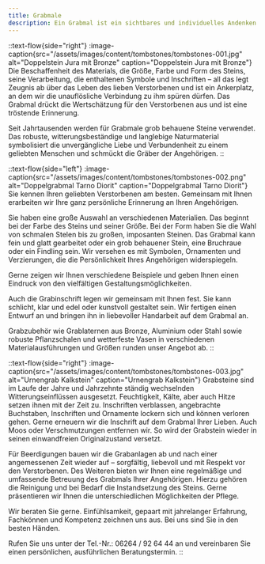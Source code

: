 ```yaml
---
title: Grabmale
description: Ein Grabmal ist ein sichtbares und individuelles Andenken an einen geliebten Menschen.
---
```


::text-flow{side="right"}
:image-caption{src="/assets/images/content/tombstones/tombstones-001.jpg" alt="Doppelstein Jura mit Bronze" caption="Doppelstein Jura mit Bronze"}
Die Beschaffenheit des Materials, die Größe, Farbe und Form des Steins, seine Verarbeitung, die enthaltenen Symbole und Inschriften – all das legt Zeugnis ab über das Leben des lieben Verstorbenen und ist ein Ankerplatz, an dem wir die unauflösliche Verbindung zu ihm spüren dürfen. Das Grabmal drückt die Wertschätzung für den Verstorbenen aus und ist eine tröstende Erinnerung.

Seit Jahrtausenden werden für Grabmale grob behauene Steine verwendet. Das robuste, witterungsbeständige und langlebige Naturmaterial symbolisiert die unvergängliche Liebe und Verbundenheit zu einem geliebten Menschen und schmückt die Gräber der Angehörigen.
::

::text-flow{side="left"}
:image-caption{src="/assets/images/content/tombstones/tombstones-002.png" alt="Doppelgrabmal Tarno Diorit" caption="Doppelgrabmal Tarno Diorit"}
Sie kennen Ihren geliebten Verstorbenen am besten. Gemeinsam mit Ihnen erarbeiten wir Ihre ganz persönliche Erinnerung an Ihren Angehörigen.

Sie haben eine große Auswahl an verschiedenen Materialien. Das beginnt bei der Farbe des Steins und seiner Größe. Bei der Form haben Sie die Wahl von schmalen Stelen bis zu großen, imposanten Steinen. Das Grabmal kann fein und glatt gearbeitet oder ein grob behauener Stein, eine Bruchraue oder ein Findling sein. Wir versehen es mit Symbolen, Ornamenten und Verzierungen, die die Persönlichkeit Ihres Angehörigen widerspiegeln.

Gerne zeigen wir Ihnen verschiedene Beispiele und geben Ihnen einen Eindruck von den vielfältigen Gestaltungsmöglichkeiten.

Auch die Grabinschrift legen wir gemeinsam mit Ihnen fest. Sie kann schlicht, klar und edel oder kunstvoll gestaltet sein. Wir fertigen einen Entwurf an und bringen ihn in liebevoller Handarbeit auf dem Grabmal an.

Grabzubehör wie Grablaternen aus Bronze, Aluminium oder Stahl sowie robuste Pflanzschalen und wetterfeste Vasen in verschiedenen Materialausführungen und Größen runden unser Angebot ab.
::

::text-flow{side="right"}
:image-caption{src="/assets/images/content/tombstones/tombstones-003.jpg" alt="Urnengrab Kalkstein" caption="Urnengrab Kalkstein"}
Grabsteine sind im Laufe der Jahre und Jahrzehnte ständig wechselnden Witterungseinflüssen ausgesetzt. Feuchtigkeit, Kälte, aber auch Hitze setzen ihnen mit der Zeit zu. Inschriften verblassen, angebrachte Buchstaben, Inschriften und Ornamente lockern sich und können verloren gehen. Gerne erneuern wir die Inschrift auf dem Grabmal Ihrer Lieben. Auch Moos oder Verschmutzungen entfernen wir. So wird der Grabstein wieder in seinen einwandfreien Originalzustand versetzt.

Für Beerdigungen bauen wir die Grabanlagen ab und nach einer angemessenen Zeit wieder auf – sorgfältig, liebevoll und mit Respekt vor den Verstorbenen. Des Weiteren bieten wir Ihnen eine regelmäßige und umfassende Betreuung des Grabmals Ihrer Angehörigen. Hierzu gehören die Reinigung und bei Bedarf die Instandsetzung des Steins. Gerne präsentieren wir Ihnen die unterschiedlichen Möglichkeiten der Pflege.

Wir beraten Sie gerne. Einfühlsamkeit, gepaart mit jahrelanger Erfahrung, Fachkönnen und Kompetenz zeichnen uns aus. Bei uns sind Sie in den besten Händen.

Rufen Sie uns unter der Tel.-Nr.: 06264&nbsp;/&nbsp;92&nbsp;64&nbsp;44 an und vereinbaren Sie einen persönlichen, ausführlichen Beratungstermin.
::
